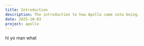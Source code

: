 ```yaml
---
title: Introduction
description: The introduction to how Apollo came into being.
date: 2025-10-03
project: apollo
---
```


hi
yo man what
